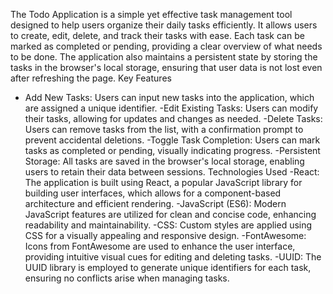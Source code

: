 The Todo Application is a simple yet effective task management tool designed to help users organize their daily tasks efficiently. It allows users to create, edit, delete, and track their tasks with ease. Each task can be marked as completed or pending, providing a clear overview of what needs to be done. The application also maintains a persistent state by storing the tasks in the browser's local storage, ensuring that user data is not lost even after refreshing the page.
Key Features
- Add New Tasks: Users can input new tasks into the application, which are assigned a unique identifier.
 -Edit Existing Tasks: Users can modify their tasks, allowing for updates and changes as needed.
 -Delete Tasks: Users can remove tasks from the list, with a confirmation prompt to prevent accidental deletions.
 -Toggle Task Completion: Users can mark tasks as completed or pending, visually indicating progress.
 -Persistent Storage: All tasks are saved in the browser's local storage, enabling users to retain their data between sessions.
Technologies Used
 -React: The application is built using React, a popular JavaScript library for building user interfaces, which allows for a component-based architecture and efficient rendering.
 -JavaScript (ES6): Modern JavaScript features are utilized for clean and concise code, enhancing readability and maintainability.
 -CSS: Custom styles are applied using CSS for a visually appealing and responsive design.
 -FontAwesome: Icons from FontAwesome are used to enhance the user interface, providing intuitive visual cues for editing and deleting tasks.
 -UUID: The UUID library is employed to generate unique identifiers for each task, ensuring no conflicts arise when managing tasks.
